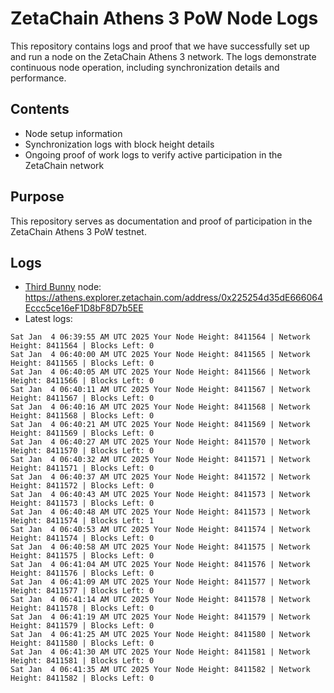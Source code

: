 # ZetaChain Athens 3 PoW Node Logs
This repository contains logs and proof that we have successfully set up and run a node on the ZetaChain Athens 3 network. The logs demonstrate continuous node operation, including synchronization details and performance.

## Contents
- Node setup information
- Synchronization logs with block height details
- Ongoing proof of work logs to verify active participation in the ZetaChain network

## Purpose
This repository serves as documentation and proof of participation in the ZetaChain Athens 3 PoW testnet.

## Logs

- [Third Bunny](https://thirdbunny.xyz/) node: https://athens.explorer.zetachain.com/address/0x225254d35dE666064Eccc5ce16eF1D8bF8D7b5EE
- Latest logs:
```
Sat Jan  4 06:39:55 AM UTC 2025 Your Node Height: 8411564 | Network Height: 8411564 | Blocks Left: 0
Sat Jan  4 06:40:00 AM UTC 2025 Your Node Height: 8411565 | Network Height: 8411565 | Blocks Left: 0
Sat Jan  4 06:40:05 AM UTC 2025 Your Node Height: 8411566 | Network Height: 8411566 | Blocks Left: 0
Sat Jan  4 06:40:11 AM UTC 2025 Your Node Height: 8411567 | Network Height: 8411567 | Blocks Left: 0
Sat Jan  4 06:40:16 AM UTC 2025 Your Node Height: 8411568 | Network Height: 8411568 | Blocks Left: 0
Sat Jan  4 06:40:21 AM UTC 2025 Your Node Height: 8411569 | Network Height: 8411569 | Blocks Left: 0
Sat Jan  4 06:40:27 AM UTC 2025 Your Node Height: 8411570 | Network Height: 8411570 | Blocks Left: 0
Sat Jan  4 06:40:32 AM UTC 2025 Your Node Height: 8411571 | Network Height: 8411571 | Blocks Left: 0
Sat Jan  4 06:40:37 AM UTC 2025 Your Node Height: 8411572 | Network Height: 8411572 | Blocks Left: 0
Sat Jan  4 06:40:43 AM UTC 2025 Your Node Height: 8411573 | Network Height: 8411573 | Blocks Left: 0
Sat Jan  4 06:40:48 AM UTC 2025 Your Node Height: 8411573 | Network Height: 8411574 | Blocks Left: 1
Sat Jan  4 06:40:53 AM UTC 2025 Your Node Height: 8411574 | Network Height: 8411574 | Blocks Left: 0
Sat Jan  4 06:40:58 AM UTC 2025 Your Node Height: 8411575 | Network Height: 8411575 | Blocks Left: 0
Sat Jan  4 06:41:04 AM UTC 2025 Your Node Height: 8411576 | Network Height: 8411576 | Blocks Left: 0
Sat Jan  4 06:41:09 AM UTC 2025 Your Node Height: 8411577 | Network Height: 8411577 | Blocks Left: 0
Sat Jan  4 06:41:14 AM UTC 2025 Your Node Height: 8411578 | Network Height: 8411578 | Blocks Left: 0
Sat Jan  4 06:41:19 AM UTC 2025 Your Node Height: 8411579 | Network Height: 8411579 | Blocks Left: 0
Sat Jan  4 06:41:25 AM UTC 2025 Your Node Height: 8411580 | Network Height: 8411580 | Blocks Left: 0
Sat Jan  4 06:41:30 AM UTC 2025 Your Node Height: 8411581 | Network Height: 8411581 | Blocks Left: 0
Sat Jan  4 06:41:35 AM UTC 2025 Your Node Height: 8411582 | Network Height: 8411582 | Blocks Left: 0
```
